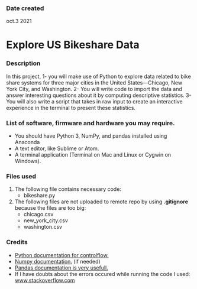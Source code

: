 ### Date created
oct.3 2021

# Explore US Bikeshare Data

### Description
In this project, 
   1- you will make use of Python to explore data related to bike share systems for three major cities in the United States—Chicago, New York City, and Washington.
   2- You will write code to import the data and answer interesting questions about it by computing descriptive statistics.
   3- You will also write a script that takes in raw input to create an interactive experience in the terminal to present these statistics.

### List of software, firmware and hardware you may require.
* You should have Python 3, NumPy, and pandas installed using Anaconda
* A text editor, like Sublime or Atom.
* A terminal application (Terminal on Mac and Linux or Cygwin on Windows).

### Files used
1. The following file contains necessary code:
   * bikeshare.py	
2. The following files are not uploaded to remote repo by using **.gitignore** because the files are too big:
   * chicago.csv
   * new_york_city.csv
   * washington.csv

### Credits
* [Python documentation for controlflow.](https://docs.python.org/3/tutorial/controlflow.html)
* [Numpy documentation.](https://numpy.org/doc/) (if needed)
* [Pandas documentation is very usefull.](https://pandas.pydata.org/docs/)
* If I have doubts about the errors occured while running the code I used: www.stackoverflow.com
